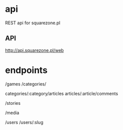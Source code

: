 # api
REST api for squarezone.pl

## API

http://api.squarezone.pl/web


# endpoints

/games
/categories/

categories/:category/articles
articles/:article/comments


/stories

/media

/users
/users/:slug

